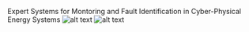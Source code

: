 Expert Systems for Montoring and Fault Identification in Cyber-Physical Energy Systems
![alt text](https://jayanthbhargav/Expert-Engines-for-Cyber-Physical-systems/iot.jpg?raw=true)
![alt text](https://jayanthbhargav/Expert-Engines-for-Cyber-Physical-systems/expert.jpg?raw=true)
